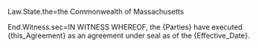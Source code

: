 Law.State.the=the Commonwealth of Massachusetts

End.Witness.sec=IN WITNESS WHEREOF, the {Parties} have executed {this_Agreement} as an agreement under seal as of the {Effective_Date}.